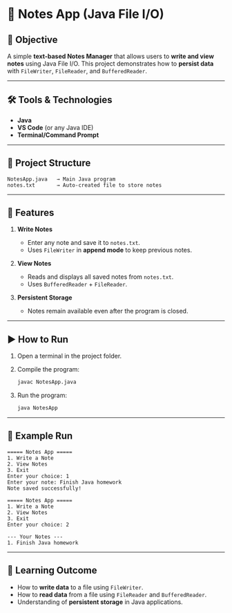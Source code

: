 # 📒 Notes App (Java File I/O)

## 📌 Objective

A simple **text-based Notes Manager** that allows users to **write and view notes** using Java File I/O.
This project demonstrates how to **persist data** with `FileWriter`, `FileReader`, and `BufferedReader`.

---

## 🛠️ Tools & Technologies

* **Java**
* **VS Code** (or any Java IDE)
* **Terminal/Command Prompt**

---

## 📂 Project Structure

```
NotesApp.java   → Main Java program
notes.txt       → Auto-created file to store notes
```

---

## 🚀 Features

1. **Write Notes**

    * Enter any note and save it to `notes.txt`.
    * Uses `FileWriter` in **append mode** to keep previous notes.

2. **View Notes**

    * Reads and displays all saved notes from `notes.txt`.
    * Uses `BufferedReader` + `FileReader`.

3. **Persistent Storage**

    * Notes remain available even after the program is closed.

---

## ▶️ How to Run

1. Open a terminal in the project folder.
2. Compile the program:

   ```bash
   javac NotesApp.java
   ```
3. Run the program:

   ```bash
   java NotesApp
   ```

---

## 📖 Example Run

```
===== Notes App =====
1. Write a Note
2. View Notes
3. Exit
Enter your choice: 1
Enter your note: Finish Java homework
Note saved successfully!

===== Notes App =====
1. Write a Note
2. View Notes
3. Exit
Enter your choice: 2

--- Your Notes ---
1. Finish Java homework
```

---

## 🎯 Learning Outcome

* How to **write data** to a file using `FileWriter`.
* How to **read data** from a file using `FileReader` and `BufferedReader`.
* Understanding of **persistent storage** in Java applications.
